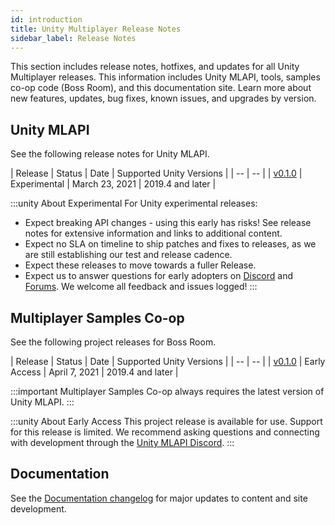 ```yaml
---
id: introduction
title: Unity Multiplayer Release Notes
sidebar_label: Release Notes
---
```


This section includes release notes, hotfixes, and updates for all Unity Multiplayer releases. This information includes Unity MLAPI, tools, samples co-op code (Boss Room), and this documentation site. Learn more about new features, updates, bug fixes, known issues, and upgrades by version.

## Unity MLAPI

See the following release notes for Unity MLAPI.

| Release | Status | Date | Supported Unity Versions |
| -- | -- |
| [v0.1.0](multiplayer/release-0-1-0.md) | Experimental | March 23, 2021 | 2019.4 and later |

:::unity About Experimental
For Unity experimental releases:

* Expect breaking API changes - using this early has risks! See release notes for extensive information and links to additional content.
* Expect no SLA on timeline to ship patches and fixes to releases, as we are still establishing our test and release cadence.
* Expect these releases to move towards a fuller Release.
* Expect us to answer questions for early adopters on [Discord](https://discord.gg/buMxnnPvTb) and [Forums](https://forum.unity.com/forums/multiplayer.26/). We welcome all feedback and issues logged! 
:::

## Multiplayer Samples Co-op

See the following project releases for Boss Room.

| Release | Status | Date | Supported Unity Versions |
| -- | -- |
| [v0.1.0](samples/release-0-1-0.md) | Early Access | April 7, 2021 | 2019.4 and later |

:::important
Multiplayer Samples Co-op always requires the latest version of Unity MLAPI.
:::

:::unity About Early Access
This project release is available for use. Support for this release is limited. We recommend asking questions and connecting with development through the [Unity MLAPI Discord](https://discord.gg/buMxnnPvTb).
:::

## Documentation

See the [Documentation changelog](doc-changelog.md) for major updates to content and site development.